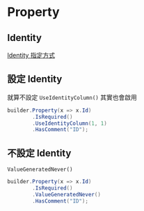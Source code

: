 # Property

## Identity

[Identity 指定方式](https://www.learnentityframeworkcore.com/configuration/fluent-api/valuegeneratedonadd-method)

## 設定 Identity

就算不設定 `UseIdentityColumn()` 其實也會啟用

```csharp
builder.Property(x => x.Id)
        .IsRequired()
        .UseIdentityColumn(1, 1)
        .HasComment("ID");
```

## 不設定 Identity

`ValueGeneratedNever()`

```csharp
builder.Property(x => x.Id)
        .IsRequired()
        .ValueGeneratedNever()
        .HasComment("ID");
```
